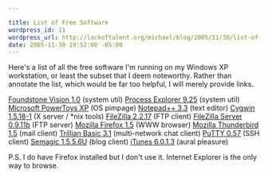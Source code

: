 ```yaml
--- 

title: List of Free Software
wordpress_id: 11
wordpress_url: http://lackoftalent.org/michael/blog/2005/11/30/list-of-free-software/
date: 2005-11-30 19:52:00 -05:00
---
```

Here's a list of all the free software I'm running on my Windows XP workstation, or least the subset that I deem noteworthy. Rather than annotate the list, which would be far too helpful, I will merely provide links.

<a href="http://www.foundstone.com/knowledge/proddesc/vision.html">Foundstone Vision 1.0</a> (system util)
<a href="http://www.sysinternals.com/Utilities/ProcessExplorer.html">Process Explorer 9.25</a> (system util)<a href="http://www.microsoft.com/windowsxp/downloads/powertoys/xppowertoys.mspx">
Microsoft PowerToys XP</a> (OS pimpage)
<a href="http://sourceforge.net/projects/notepad-plus/">Notepad++ 3.3</a> (text editor)
<a href="http://www.cygwin.com/">Cygwin 1.5.18-1</a> (X server / *nix tools)
<a href="http://filezilla.sourceforge.net/">FileZilla 2.2.17</a> (FTP client)
<a href="http://sourceforge.net/project/showfiles.php?group_id=21558&package_id=21737">FileZilla Server 0.9.11b</a> (FTP server)
<a href="http://www.mozilla.com/firefox/">Mozilla Firefox 1.5</a> (WWW browser)
<a href="http://www.mozilla.com/thunderbird/">Mozilla Thunderbird 1.5</a> (mail client)
<a href="http://www.ceruleanstudios.com/">Trillian Basic 3.1</a> (multi-network chat client)
<a href="http://www.chiark.greenend.org.uk/~sgtatham/putty/">PuTTY 0.57</a> (SSH client)
<a href="http://semagic.sourceforge.net/">Semagic 1.5.5.6U</a> (blog client)
<a href="http://www.apple.com/itunes/">iTunes 6.0.1.3</a> (aural pleasure)

P.S. I do have Firefox installed but I don't use it. Internet Explorer is the only way to browse.
